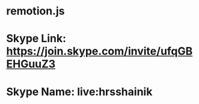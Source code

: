 # remotion.js
# Skype Link: https://join.skype.com/invite/ufqGBEHGuuZ3
# Skype Name: live:hrsshainik
